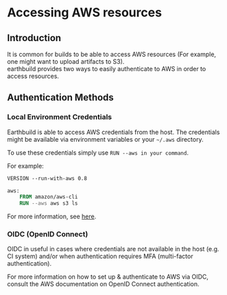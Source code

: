 # Accessing AWS resources

## Introduction

It is common for builds to be able to access AWS resources (For example, one might want to upload artifacts to S3).  
earthbuild provides two ways to easily authenticate to AWS in order to access resources.

## Authentication Methods

### Local Environment Credentials

Earthbuild is able to access AWS credentials from the host.
The credentials might be available via environment variables or your `~/.aws` directory.

To use these credentials simply use `RUN --aws in your command`.

For example:
```dockerfile
VERSION --run-with-aws 0.8

aws:
    FROM amazon/aws-cli
    RUN --aws aws s3 ls
```

For more information, see [here](../../earthfile/earthfile.md#--aws-experimental).

### OIDC (OpenID Connect)

OIDC in useful in cases where credentials are not available in the host (e.g. CI system)
and/or when authentication requires MFA (multi-factor authentication).

For more information on how to set up & authenticate to AWS via OIDC, consult the AWS documentation on OpenID Connect authentication.
